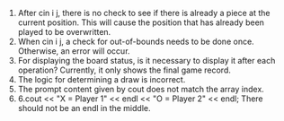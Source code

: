 1. After cin i j, there is no check to see if there is already a piece at the current position. This will cause the position that has already been played to be overwritten.
2. When cin i j, a check for out-of-bounds needs to be done once. Otherwise, an error will occur.
3. For displaying the board status, is it necessary to display it after each operation? Currently, it only shows the final game record.
4. The logic for determining a draw is incorrect.
5. The prompt content given by cout does not match the array index.
6. 6.cout << "X = Player 1" << endl << "O = Player 2" << endl; There should not be an endl in the middle.
